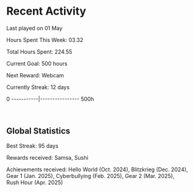 # Recent Activity
Last played on 01 May  

Hours Spent This Week: 03.32  

Total Hours Spent: 224.55  

Current Goal: 500 hours  

Next Reward: Webcam

Currently Streak: 12 days 

0 -----------|---------------- 500h  
<br><br>

## Global Statistics
Best Streak: 95 days

Rewards received: Samsa, Sushi

Achievements received: Hello World (Oct. 2024), Blitzkrieg (Dec. 2024), Gear 1 (Jan. 2025), Cyberbullying (Feb. 2025), Gear 2 (Mar. 2025),  
Rush Hour (Apr. 2025)
